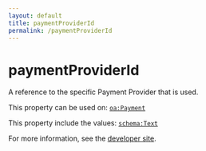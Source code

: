 ```yaml
---
layout: default
title: paymentProviderId
permalink: /paymentProviderId
---
```


# paymentProviderId
A reference to the specific Payment Provider that is used.

This property can be used on: [`oa:Payment`](https://openactive.io/Payment)

This property include the values: [`schema:Text`](https://schema.org/Text)

For more information, see the [developer site](https://developer.openactive.io/data-model/types/).